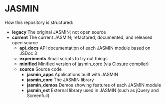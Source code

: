 JASMIN
======

How this repository is structured:
* **legacy** The original JASMIN; not open source
* **current** The current JASMIN; refactored, documented, and released open source
  * **api_docs** API documentation of each JASMIN module based on JSDoc 3
  * **experiments** Small scripts to try out things
  * **minified** Minified version of jasmin_core (via Closure compiler)
  * **source** Source code
    * **jasmin_apps** Applications built with JASMIN
    * **jasmin_core** The JASMIN library
    * **jasmin_demos** Demos showing features of each JASMIN module
    * **jasmin_ext** External library used in JASMIN (such as jQuery and Screenfull)


